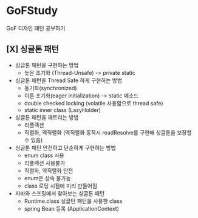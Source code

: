 # GoFStudy
GoF 디자인 패턴 공부하기

## [X] 싱글톤 패턴 
- 싱글톤 패턴을 구현하는 방법
  - 늦은 초기화 (Thread-Unsafe) -> private static 
- 싱글톤 패턴을 Thread Safe 하게 구현하는 방법
  - 동기화(synchronized)
  - 이른 초기화(eager initialization) -> static 메소드
  - double checked locking (volatile 사용함으로 thread safe)
  - static inner class (LazyHolder)
- 싱글톤 패턴을 깨트리는 방법
  - 리플렉션 
  - 직렬화, 역직렬화 (역직렬화 동작시 readResolve를 구현해 싱글톤을 보장할 수 있음)
- 싱글톤 패턴 안전하고 단순하게 구현하는 방법
  - enum class 사용
  - 리플렉션 사용불가
  - 직렬화, 역직렬화 안전
  - enum은 상속 불가능
  - class 로딩 시점에 미리 만들어짐
- 자바와 스프링에서 찾아보는 싱글톤 패턴
    - Runtime.class 싱글턴 패턴을 사용한 class
    - spring Bean 등록 (ApplicationContext)

